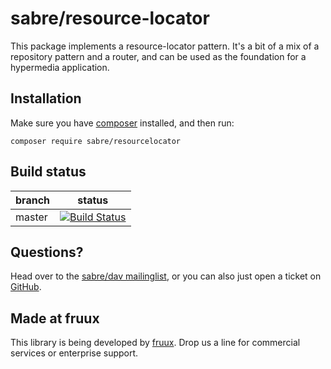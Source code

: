 sabre/resource-locator
======================

This package implements a resource-locator pattern. It's a bit of a mix of a
repository pattern and a router, and can be used as the foundation for a
hypermedia application.


Installation
------------

Make sure you have [composer][1] installed, and then run:

    composer require sabre/resourcelocator


Build status
------------

| branch | status |
| ------ | ------ |
| master | [![Build Status](https://travis-ci.org/sabre-io/resourcelocator.svg?branch=master)](https://travis-ci.org/sabre-io/resourcelocator) |


Questions?
----------

Head over to the [sabre/dav mailinglist][2], or you can also just open a ticket
on [GitHub][3].


Made at fruux
-------------

This library is being developed by [fruux][4]. Drop us a line for commercial
services or enterprise support.

[1]: http://getcomposer.org/
[2]: http://groups.google.com/group/sabredav-discuss
[3]: https://github.com/fruux/sabre-resourcelocator/issues/
[4]: https://fruux.com/
